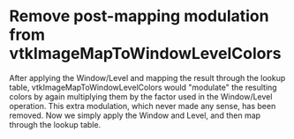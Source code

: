 # Remove post-mapping modulation from vtkImageMapToWindowLevelColors

After applying the Window/Level and mapping the result through the lookup table,
vtkImageMapToWindowLevelColors would "modulate" the resulting colors by again
multiplying them by the factor used in the Window/Level operation.  This extra
modulation, which never made any sense, has been removed.  Now we simply apply
the Window and Level, and then map through the lookup table.
